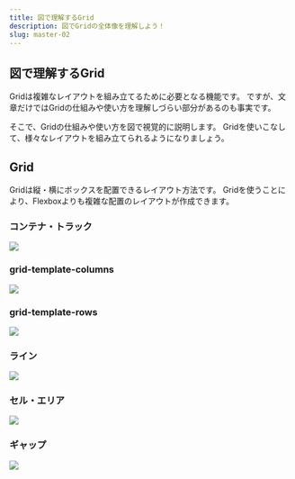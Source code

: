 ```yaml
---
title: 図で理解するGrid
description: 図でGridの全体像を理解しよう！
slug: master-02
---
```


## 図で理解するGrid

Gridは複雑なレイアウトを組み立てるために必要となる機能です。
ですが、文章だけではGridの仕組みや使い方を理解しづらい部分があるのも事実です。

そこで、Gridの仕組みや使い方を図で視覚的に説明します。
Gridを使いこなして、様々なレイアウトを組み立てられるようになりましょう。



## Grid

Gridは縦・横にボックスを配置できるレイアウト方法です。 
Gridを使うことにより、Flexboxよりも複雑な配置のレイアウトが作成できます。

### コンテナ・トラック

![](/images/master/grid-container-track.png)

### grid-template-columns

![](/images/master/grid-template-columns.png)

### grid-template-rows

![](/images/master/grid-template-rows.png)

### ライン

![](/images/master/grid-line.png)

### セル・エリア

![](/images/master/grid-cell-area.png)

### ギャップ

![](/images/master/grid-gap.png)

